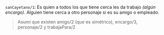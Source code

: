 `sanCayetano/1`:  Es quien a todos los que tiene cerca les da trabajo _(algún encargo)_.
Alguien tiene cerca a otro personaje si es su amigo o empleado.

> Asumí que existen amigo/2 (que es simétrico), encargo/3, personaje/2 y trabajaPara/2
